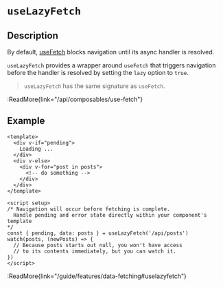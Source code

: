 # `useLazyFetch`

## Description

By default, [useFetch](/api/composables/use-fetch) blocks navigation until its async handler is resolved.

`useLazyFetch` provides a wrapper around `useFetch` that triggers navigation before the handler is resolved by setting the `lazy` option to `true`.

> `useLazyFetch` has the same signature as `useFetch`.

:ReadMore{link="/api/composables/use-fetch"}

## Example

```vue
<template>
  <div v-if="pending">
    Loading ...
  </div>
  <div v-else>
    <div v-for="post in posts">
      <!-- do something -->
    </div>
  </div>
</template>

<script setup>
/* Navigation will occur before fetching is complete.
  Handle pending and error state directly within your component's template
*/
const { pending, data: posts } = useLazyFetch('/api/posts')
watch(posts, (newPosts) => {
  // Because posts starts out null, you won't have access
  // to its contents immediately, but you can watch it.
})
</script>
```

:ReadMore{link="/guide/features/data-fetching#uselazyfetch"}
